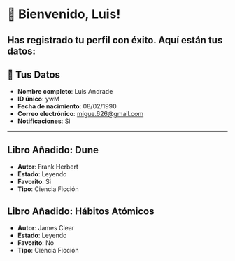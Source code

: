 # 🌟 Bienvenido, **Luis**!
Has registrado tu perfil con éxito. Aquí están tus datos:
---

## 📝 **Tus Datos**
- **Nombre completo**: Luis Andrade
- **ID único**: ywM
- **Fecha de nacimiento**: 08/02/1990
- **Correo electrónico**: migue.626@gmail.com
- **Notificaciones**: Si
---
## Libro Añadido: Dune
- **Autor**: Frank Herbert
- **Estado**: Leyendo
- **Favorito**: Si
- **Tipo**: Ciencia Ficción

## Libro Añadido: Hábitos Atómicos
- **Autor**: James Clear
- **Estado**: Leyendo
- **Favorito**: No
- **Tipo**: Ciencia Ficción

